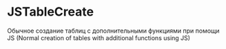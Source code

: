 # JSTableCreate
Обычное создание таблиц с дополнительными функциями при помощи JS (Normal creation of tables with additional functions using JS)
